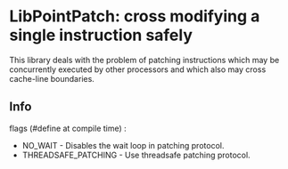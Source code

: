 LibPointPatch: cross modifying a single instruction safely
==========================================================

This library deals with the problem of patching instructions which may
be concurrently executed by other processors and which also may cross
cache-line boundaries.





Info
---- 

flags (#define at compile time) : 
 * NO_WAIT - Disables the wait loop in patching protocol.
 * THREADSAFE_PATCHING - Use threadsafe patching protocol.